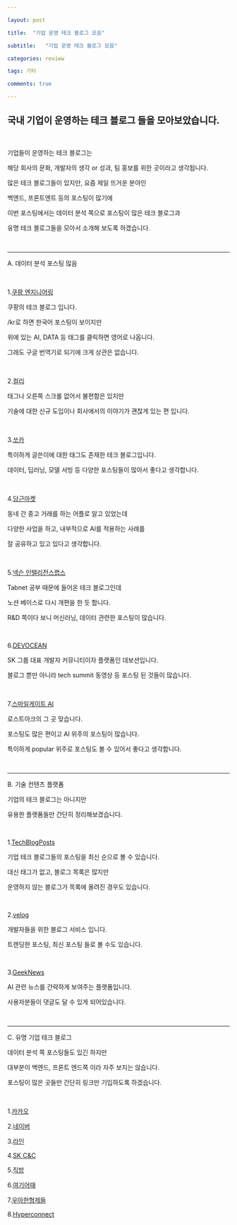 ```yaml
---

layout: post

title:  "기업 운영 테크 블로그 모음"

subtitle:   "기업 운영 테크 블로그 모음"

categories: review

tags: 기타

comments: true

---
```


## 국내 기업이 운영하는 테크 블로그 들을 모아보았습니다.

<br/>

기업들이 운영하는 테크 블로그는

해당 회사의 문화, 개발자의 생각 or 성과, 팀 홍보를 위한 곳이라고 생각됩니다.

많은 테크 블로그들이 있지만, 요즘 제일 뜨거운 분야인

백엔드, 프론트엔트 등의 포스팅이 많기에

이번 포스팅에서는 데이터 분석 쪽으로 포스팅이 많은 테크 블로그과

유명 테크 블로그들을 모아서 소개해 보도록 하겠습니다.

<br/>

------------------------------

A. 데이터 분석 포스팅 많음

<br/>

1.[쿠팡 엔지니어링](https://medium.com/coupang-engineering/kr/home)

쿠팡의 테크 블로그 입니다.

/kr로 하면 한국어 포스팅이 보이지만

위에 있는 AI, DATA 등 태그를 클릭하면 영어로 나옵니다.

그래도 구글 번역기로 되기에 크게 상관은 없습니다.

<br/>

2.[컬리](https://helloworld.kurly.com/)

태그나 오른쪽 스크롤 없어서 불편함은 있지만

기술에 대한 신규 도입이나 회사에서의 이야기가 괜찮게 있는 편 입니다.

<br/>

3.[쏘카](https://tech.socarcorp.kr/)

특이하게 글쓴이에 대한 태그도 존재한 테크 블로그입니다.

데이터, 딥러닝, 모델 서빙 등 다양한 포스팅들이 많아서 좋다고 생각합니다.

<br/>

4.[당근마켓](https://medium.com/daangn)

동네 간 중고 거래를 하는 어플로 알고 있었는데

다양한 사업을 하고, 내부적으로 AI를 적용하는 사례를

잘 공유하고 있고 있다고 생각합니다.

<br/>

5.[넥슨 인텔리전스랩스](https://www.intelligencelabs.tech/)

Tabnet 공부 때문에 들어온 테크 블로그인데

노션 베이스로 다시 개편을 한 듯 합니다.

R&D 쪽이다 보니 머신러닝, 데이터 관련한 포스팅이 많습니다.

<br/>

6.[DEVOCEAN](https://devocean.sk.com/blog/sub/index.do?ID=&searchData=&page=&subIndex=%EC%B5%9C%EC%8B%A0+%EA%B8%B0%EC%88%A0+%EB%B8%94%EB%A1%9C%EA%B7%B8)

SK 그룹 대표 개발자 커뮤니티이자 플랫폼인 데보션입니다.

블로그 뿐만 아니라 tech summit 동영상 등 포스팅 된 것들이 많습니다.

<br/>

7.[스마일게이트 AI](https://smilegate.ai/recent/)

로스트아크의 그 곳 맞습니다.

포스팅도 많은 편이고 AI 위주의 포스팅이 많습니다.

특이하게 popular 위주로 포스팅도 볼 수 있어서 좋다고 생각합니다.

<br/>

-------------------------------

B. 기술 컨텐츠 플랫폼

기업의 테크 블로그는 아니지만 

유용한 플랫폼들만 간단히 정리해보겠습니다.

<br/>

1.[TechBlogPosts](https://techblogposts.com/)

기업 테크 블로그들의 포스팅을 최신 순으로 볼 수 있습니다.

대신 태그가 없고, 블로그 목록은 많지만 

운영하지 않는 블로그가 목록에 올려진 경우도 있습니다.

<br/>

2.[velog](https://velog.io/)

개발자들을 위한 블로그 서비스 입니다.

트렌딩한 포스팅, 최신 포스팅 들로 볼 수도 있습니다.

<br/>

3.[GeekNews](https://news.hada.io/)

AI 관련 뉴스를 간략하게 보여주는 플랫폼입니다.

사용자분들이 댓글도 달 수 있게 되어있습니다.

<br/>

-------------------------------

C. 유명 기업 테크 블로그

데이터 분석 쪽 포스팅들도 있긴 하지만

대부분이 백엔드, 프론트 엔드쪽 이라 자주 보지는 않습니다.

포스팅이 많은 곳들만 간단히 링크만 기입하도록 하겠습니다.

<br/>

1.[카카오](https://tech.kakao.com/blog/)

2.[네이버](https://d2.naver.com/home)

3.[라인](https://engineering.linecorp.com/ko/blog)

4.[SK C&C](https://engineering-skcc.github.io/)

5.[직방](https://medium.com/zigbang)

6.[여기어때](https://techblog.gccompany.co.kr/)

7.[우아한형제들](https://techblog.woowahan.com/)

8.[Hyperconnect](https://hyperconnect.github.io/)